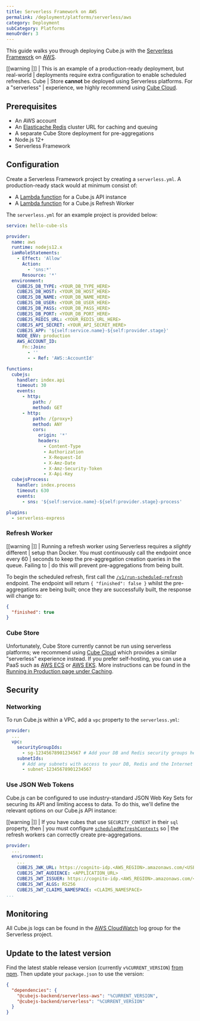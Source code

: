 ```yaml
---
title: Serverless Framework on AWS
permalink: /deployment/platforms/serverless/aws
category: Deployment
subCategory: Platforms
menuOrder: 3
---
```


This guide walks you through deploying Cube.js with the [Serverless
Framework][link-sls] on [AWS][link-aws].

<!-- prettier-ignore-start -->
[[warning |]]
| This is an example of a production-ready deployment, but real-world
| deployments require extra configuration to enable scheduled refreshes. Cube
| Store **cannot** be deployed using Serverless platforms. For a "serverless"
| experience, we highly recommend using [Cube Cloud][link-cube-cloud].
<!-- prettier-ignore-end -->

## Prerequisites

- An AWS account
- An [Elasticache Redis][aws-redis] cluster URL for caching and queuing
- A separate Cube Store deployment for pre-aggregations
- Node.js 12+
- Serverless Framework

## Configuration

Create a Serverless Framework project by creating a `serverless.yml`. A
production-ready stack would at minimum consist of:

- A [Lambda function][aws-lambda] for a Cube.js API instance
- A [Lambda function][aws-lambda] for a Cube.js Refresh Worker

The `serverless.yml` for an example project is provided below:

```yaml
service: hello-cube-sls

provider:
  name: aws
  runtime: nodejs12.x
  iamRoleStatements:
    - Effect: 'Allow'
      Action:
        - 'sns:*'
      Resource: '*'
  environment:
    CUBEJS_DB_TYPE: <YOUR_DB_TYPE_HERE>
    CUBEJS_DB_HOST: <YOUR_DB_HOST_HERE>
    CUBEJS_DB_NAME: <YOUR_DB_NAME_HERE>
    CUBEJS_DB_USER: <YOUR_DB_USER_HERE>
    CUBEJS_DB_PASS: <YOUR_DB_PASS_HERE>
    CUBEJS_DB_PORT: <YOUR_DB_PORT_HERE>
    CUBEJS_REDIS_URL: <YOUR_REDIS_URL_HERE>
    CUBEJS_API_SECRET: <YOUR_API_SECRET_HERE>
    CUBEJS_APP: '${self:service.name}-${self:provider.stage}'
    NODE_ENV: production
    AWS_ACCOUNT_ID:
      Fn::Join:
        - ''
        - - Ref: 'AWS::AccountId'

functions:
  cubejs:
    handler: index.api
    timeout: 30
    events:
      - http:
          path: /
          method: GET
      - http:
          path: /{proxy+}
          method: ANY
          cors:
            origin: '*'
            headers:
              - Content-Type
              - Authorization
              - X-Request-Id
              - X-Amz-Date
              - X-Amz-Security-Token
              - X-Api-Key
  cubejsProcess:
    handler: index.process
    timeout: 630
    events:
      - sns: '${self:service.name}-${self:provider.stage}-process'

plugins:
  - serverless-express
```

### Refresh Worker

<!-- prettier-ignore-start -->
[[warning |]]
| Running a refresh worker using Serverless requires a _slightly_ different
| setup than Docker. You must continuously call the endpoint once every 60
| seconds to keep the pre-aggregation creation queries in the queue. Failing to
| do this will prevent pre-aggregations from being built.
<!-- prettier-ignore-end -->

To begin the scheduled refresh, first call the
[`/v1/run-scheduled-refresh`][ref-restapi-sched-refresh] endpoint. The endpoint
will return `{ "finished": false }` whilst the pre-aggregations are being built;
once they are successfully built, the response will change to:

```json
{
  "finished": true
}
```

### Cube Store

Unfortunately, Cube Store currently cannot be run using serverless platforms; we
recommend using [Cube Cloud][link-cube-cloud] which provides a similar
"serverless" experience instead. If you prefer self-hosting, you can use a PaaS
such as [AWS ECS][aws-ecs] or [AWS EKS][aws-eks]. More instructions can be found
in the [Running in Production page under Caching][ref-caching-prod].

## Security

### Networking

To run Cube.js within a VPC, add a `vpc` property to the `serverless.yml`:

```yaml
provider:
  ...
  vpc:
    securityGroupIds:
      - sg-12345678901234567 # Add your DB and Redis security groups here
    subnetIds:
      # Add any subnets with access to your DB, Redis and the Internet
      - subnet-12345678901234567
```

### Use JSON Web Tokens

Cube.js can be configured to use industry-standard JSON Web Key Sets for
securing its API and limiting access to data. To do this, we'll define the
relevant options on our Cube.js API instance:

<!-- prettier-ignore-start -->
[[warning |]]
| If you have cubes that use `SECURITY_CONTEXT` in their `sql` property, then
| you must configure [`scheduledRefreshContexts`][ref-config-sched-ref-ctx] so
| the refresh workers can correctly create pre-aggregations.
<!-- prettier-ignore-end -->

```yaml
provider:
  ...
  environment:
    ...
    CUBEJS_JWK_URL: https://cognito-idp.<AWS_REGION>.amazonaws.com/<USER_POOL_ID>/.well-known/jwks.json
    CUBEJS_JWT_AUDIENCE: <APPLICATION_URL>
    CUBEJS_JWT_ISSUER: https://cognito-idp.<AWS_REGION>.amazonaws.com/<USER_POOL_ID>
    CUBEJS_JWT_ALGS: RS256
    CUBEJS_JWT_CLAIMS_NAMESPACE: <CLAIMS_NAMESPACE>
...
```

## Monitoring

All Cube.js logs can be found in the [AWS CloudWatch][aws-cloudwatch] log group
for the Serverless project.

## Update to the latest version

Find the latest stable release version (currently `v%CURRENT_VERSION`) [from
npm][link-cubejs-sls-npm]. Then update your `package.json` to use the version:

```json
{
  "dependencies": {
    "@cubejs-backend/serverless-aws": "%CURRENT_VERSION",
    "@cubejs-backend/serverless": "%CURRENT_VERSION"
  }
}
```

[aws-cloudwatch]: https://aws.amazon.com/cloudwatch/
[aws-ec2]: https://aws.amazon.com/ec2/
[aws-ecs]: https://aws.amazon.com/ecs/
[aws-eks]: https://aws.amazon.com/eks/
[aws-lambda]: https://aws.amazon.com/lambda/
[aws-redis]: https://aws.amazon.com/elasticache/redis/
[link-aws]: https://aws.amazon.com/
[link-sls]: https://www.serverless.com/
[link-cube-cloud]: https://cubecloud.dev
[link-cubejs-sls-npm]: https://www.npmjs.com/package/@cubejs-backend/serverless
[link-docker-app]: https://www.docker.com/products/docker-app
[ref-caching-prod]: /caching/running-in-production
[ref-config-sched-ref-ctx]: /config#options-reference-scheduled-refresh-contexts
[ref-restapi-sched-refresh]: /rest-api#api-reference-v-1-run-scheduled-refresh
